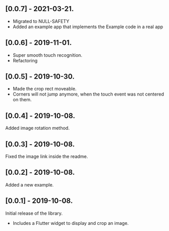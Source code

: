 ## [0.0.7] - 2021-03-21.

- Migrated to NULL-SAFETY
- Added an example app that implements the Example code in a real app

## [0.0.6] - 2019-11-01.

- Super smooth touch recognition.
- Refactoring

## [0.0.5] - 2019-10-30.

- Made the crop rect moveable.
- Corners will not jump anymore, when the touch event was not centered on them.

## [0.0.4] - 2019-10-08.

Added image rotation method.

## [0.0.3] - 2019-10-08.

Fixed the image link inside the readme.

## [0.0.2] - 2019-10-08.

Added a new example.

## [0.0.1] - 2019-10-08.

Initial release of the library.

- Includes a Flutter widget to display and crop an image.
